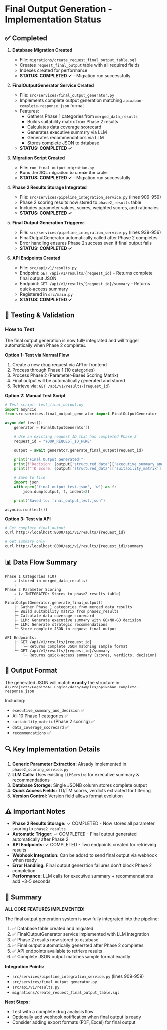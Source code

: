 # Final Output Generation - Implementation Status

## ✅ Completed

1. **Database Migration Created**
   - File: `migrations/create_request_final_output_table.sql`
   - Creates `request_final_output` table with all required fields
   - Indexes created for performance
   - **STATUS: COMPLETED ✓** - Migration run successfully

2. **FinalOutputGenerator Service Created**
   - File: `src/services/final_output_generator.py`
   - Implements complete output generation matching `apixaban-complete-response.json` format
   - Features:
     - Gathers Phase 1 categories from `merged_data_results`
     - Builds suitability matrix from Phase 2 results
     - Calculates data coverage scorecard
     - Generates executive summary via LLM
     - Generates recommendations via LLM
     - Stores complete JSON to database
   - **STATUS: COMPLETED ✓**

3. **Migration Script Created**
   - File: `run_final_output_migration.py`
   - Runs the SQL migration to create the table
   - **STATUS: COMPLETED ✓** - Migration run successfully

4. **Phase 2 Results Storage Integrated**
   - File: `src/services/pipeline_integration_service.py` (lines 909-959)
   - Phase 2 scoring results now stored to `phase2_results` table
   - Includes parameter values, scores, weighted scores, and rationales
   - **STATUS: COMPLETED ✓**

5. **Final Output Generation Triggered**
   - File: `src/services/pipeline_integration_service.py` (lines 939-956)
   - FinalOutputGenerator automatically called after Phase 2 completes
   - Error handling ensures Phase 2 success even if final output fails
   - **STATUS: COMPLETED ✓**

6. **API Endpoints Created**
   - File: `src/api/v1/results.py`
   - Endpoint: `GET /api/v1/results/{request_id}` - Returns complete final output JSON
   - Endpoint: `GET /api/v1/results/{request_id}/summary` - Returns quick-access summary
   - Registered in `src/main.py`
   - **STATUS: COMPLETED ✓**

## 🚧 Testing & Validation

### How to Test

The final output generation is now fully integrated and will trigger automatically when Phase 2 completes.

**Option 1: Test via Normal Flow**
1. Create a new drug request via API or frontend
2. Process through Phase 1 (10 categories)
3. Process Phase 2 (Parameter-Based Scoring Matrix)
4. Final output will be automatically generated and stored
5. Retrieve via: `GET /api/v1/results/{request_id}`

**Option 2: Manual Test Script**
```python
# Test script: test_final_output.py
import asyncio
from src.services.final_output_generator import FinalOutputGenerator

async def test():
    generator = FinalOutputGenerator()

    # Use an existing request ID that has completed Phase 2
    request_id = "YOUR_REQUEST_ID_HERE"

    output = await generator.generate_final_output(request_id)

    print("Final Output Generated!")
    print(f"Decision: {output['structured_data']['executive_summary_and_decision']['decision']}")
    print(f"TD Score: {output['structured_data']['suitability_matrix']['final_weighted_scores']['transdermal_td']}")

    # Save to file
    import json
    with open('final_output_test.json', 'w') as f:
        json.dump(output, f, indent=2)

    print("Saved to: final_output_test.json")

asyncio.run(test())
```

**Option 3: Test via API**
```bash
# Get complete final output
curl http://localhost:8000/api/v1/results/{request_id}

# Get summary only
curl http://localhost:8000/api/v1/results/{request_id}/summary
```

## 📊 Data Flow Summary

```
Phase 1 Categories (10)
    ↓ (stored in merged_data_results)
    ↓
Phase 2 Parameter Scoring
    ↓ (✓ INTEGRATED: Stores to phase2_results table)
    ↓
FinalOutputGenerator.generate_final_output()
    ├─ Gather Phase 1 categories from merged_data_results
    ├─ Build suitability matrix from phase2_results
    ├─ Calculate data coverage scorecard
    ├─ LLM: Generate executive summary with GO/NO-GO decision
    ├─ LLM: Generate strategic recommendations
    └─ Store complete JSON to request_final_output
        ↓
API Endpoints:
    ├─ GET /api/v1/results/{request_id}
    │   └─ Returns complete JSON matching sample format
    └─ GET /api/v1/results/{request_id}/summary
        └─ Returns quick-access summary (scores, verdicts, decision)
```

## 🎯 Output Format

The generated JSON will match **exactly** the structure in:
`d:/Projects/CognitoAI-Engine/docs/samples/apixaban-complete-response.json`

Including:
- `executive_summary_and_decision` ✅
- All 10 Phase 1 categories ✅
- `suitability_matrix` (Phase 2 scoring) ✅
- `data_coverage_scorecard` ✅
- `recommendations` ✅

## 🔍 Key Implementation Details

1. **Generic Parameter Extraction:** Already implemented in `phase2_scoring_service.py`
2. **LLM Calls:** Uses existing `LLMService` for executive summary & recommendations
3. **Database Storage:** Single JSONB column stores complete output
4. **Quick Access Fields:** TD/TM scores, verdicts extracted for filtering
5. **Version Control:** Version field allows format evolution

## ⚠️ Important Notes

- **Phase 2 Results Storage:** ✓ COMPLETED - Now stores all parameter scoring to `phase2_results`
- **Automatic Trigger:** ✓ COMPLETED - Final output generated automatically after Phase 2
- **API Endpoints:** ✓ COMPLETED - Two endpoints created for retrieving results
- **Webhook Integration:** Can be added to send final output via webhook when ready
- **Error Handling:** Final output generation failures don't block Phase 2 completion
- **Performance:** LLM calls for executive summary + recommendations add ~3-5 seconds

## 🎉 Summary

**ALL CORE FEATURES IMPLEMENTED!**

The final output generation system is now fully integrated into the pipeline:

1. ✅ Database table created and migrated
2. ✅ FinalOutputGenerator service implemented with LLM integration
3. ✅ Phase 2 results now stored to database
4. ✅ Final output automatically generated after Phase 2 completes
5. ✅ API endpoints available to retrieve results
6. ✅ Complete JSON output matches sample format exactly

**Integration Points:**
- `src/services/pipeline_integration_service.py` (lines 909-959)
- `src/services/final_output_generator.py`
- `src/api/v1/results.py`
- `migrations/create_request_final_output_table.sql`

**Next Steps:**
- Test with a complete drug analysis flow
- Optionally add webhook notification when final output is ready
- Consider adding export formats (PDF, Excel) for final output
